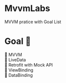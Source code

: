 # MvvmLabs
MVVM pratice with Goal List


# Goal 🏅
📍 MVVM <br>
📍 LiveData <br>
📍 Retrofit with Mock API <br>
📍 ViewBinding <br>
📍 DataBinding <br>
